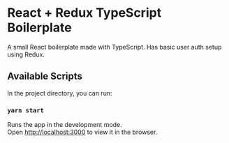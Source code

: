 # React + Redux TypeScript Boilerplate

A small React boilerplate made with TypeScript. Has basic user auth setup using Redux.

## Available Scripts

In the project directory, you can run:

### `yarn start`

Runs the app in the development mode.\
Open [http://localhost:3000](http://localhost:3000) to view it in the browser.
